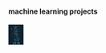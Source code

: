 #### machine learning projects
<img src="https://raw.githubusercontent.com/mehdisahraeei/ml-project/master/01-learning/00-documentation/images.jpeg" alt="banner" width="30" height="40" />

